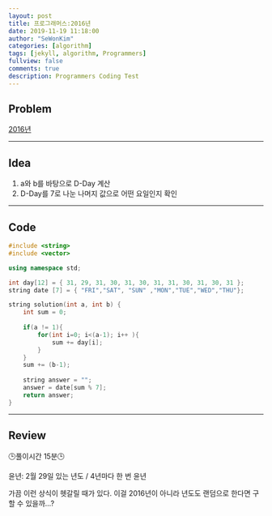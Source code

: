 ```yaml
---
layout: post
title: 프로그래머스:2016년
date: 2019-11-19 11:18:00
author: "SeWonKim"
categories: [algorithm]
tags: [jekyll, algorithm, Programmers]
fullview: false
comments: true
description: Programmers Coding Test
---
```


## Problem

[2016년](https://programmers.co.kr/learn/courses/30/lessons/12901)

---

## Idea

1. a와 b를 바탕으로 D-Day 계산
2. D-Day를 7로 나눈 나머지 값으로 어떤 요일인지 확인


---

## Code
```cpp
#include <string>
#include <vector>

using namespace std;

int day[12] = { 31, 29, 31, 30, 31, 30, 31, 31, 30, 31, 30, 31 };
string date [7] = { "FRI","SAT", "SUN" ,"MON","TUE","WED","THU"};

string solution(int a, int b) {
    int sum = 0;
    
    if(a != 1){
        for(int i=0; i<(a-1); i++ ){
            sum += day[i];
        }
    }
    sum += (b-1);
    
    string answer = "";
    answer = date[sum % 7];
    return answer;
}
```

---

## Review

🕒풀이시간 15분🕒

윤년: 2월 29일 있는 년도 / 4년마다 한 번 윤년

가끔 이런 상식이 헷갈릴 때가 있다. 이걸 2016년이 아니라 년도도 랜덤으로 한다면 구할 수 있을까...?